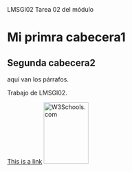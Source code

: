 <!DOCTYPE html>
<html>
<head>LMSGI02 Tarea 02 del módulo</head>
<title>LMSGI02</title>


<body>

  <h1>Mi primra cabecera1</h1>
  <h2>Segunda cabecera2</h1>
  <p>aquí van los párrafos.</p>
  <p>Trabajo de LMSGI02.</p>
 <a href="https://github.com/AlexJV/LMSG02">This is a link</a> 
 <img src="w3schools.jpg" alt="W3Schools.com" width="104" height="142"> 
</body>
</html>

